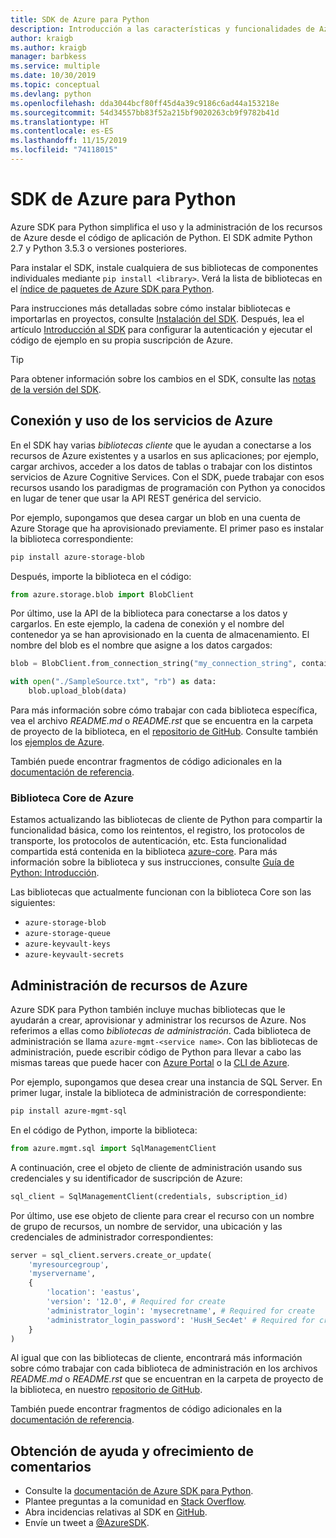 ```yaml
---
title: SDK de Azure para Python
description: Introducción a las características y funcionalidades de Azure SDK para Python, que ayuda a los desarrolladores a ser más productivos en su trabajo con los servicios de Azure.
author: kraigb
ms.author: kraigb
manager: barbkess
ms.service: multiple
ms.date: 10/30/2019
ms.topic: conceptual
ms.devlang: python
ms.openlocfilehash: dda3044bcf80ff45d4a39c9186c6ad44a153218e
ms.sourcegitcommit: 54d34557bb83f52a215bf9020263cb9f9782b41d
ms.translationtype: HT
ms.contentlocale: es-ES
ms.lasthandoff: 11/15/2019
ms.locfileid: "74118015"
---
```

# <a name="azure-sdk-for-python"></a>SDK de Azure para Python

Azure SDK para Python simplifica el uso y la administración de los recursos de Azure desde el código de aplicación de Python. El SDK admite Python 2.7 y Python 3.5.3 o versiones posteriores.

Para instalar el SDK, instale cualquiera de sus bibliotecas de componentes individuales mediante `pip install <library>`. Verá la lista de bibliotecas en el [índice de paquetes de Azure SDK para Python](https://github.com/Azure/azure-sdk-for-python/blob/master/packages.md).

Para instrucciones más detalladas sobre cómo instalar bibliotecas e importarlas en proyectos, consulte [Instalación del SDK](python-sdk-azure-install.md). Después, lea el artículo [Introducción al SDK](python-sdk-azure-get-started.yml) para configurar la autenticación y ejecutar el código de ejemplo en su propia suscripción de Azure.

> [!TIP]
> Para obtener información sobre los cambios en el SDK, consulte las [notas de la versión del SDK](https://azure.github.io/azure-sdk/).

## <a name="connect-and-use-azure-services"></a>Conexión y uso de los servicios de Azure

En el SDK hay varias *bibliotecas cliente* que le ayudan a conectarse a los recursos de Azure existentes y a usarlos en sus aplicaciones; por ejemplo, cargar archivos, acceder a los datos de tablas o trabajar con los distintos servicios de Azure Cognitive Services. Con el SDK, puede trabajar con esos recursos usando los paradigmas de programación con Python ya conocidos en lugar de tener que usar la API REST genérica del servicio.

Por ejemplo, supongamos que desea cargar un blob en una cuenta de Azure Storage que ha aprovisionado previamente. El primer paso es instalar la biblioteca correspondiente:

```bash
pip install azure-storage-blob
```

Después, importe la biblioteca en el código:

```python
from azure.storage.blob import BlobClient
```

Por último, use la API de la biblioteca para conectarse a los datos y cargarlos. En este ejemplo, la cadena de conexión y el nombre del contenedor ya se han aprovisionado en la cuenta de almacenamiento. El nombre del blob es el nombre que asigne a los datos cargados:

```python
blob = BlobClient.from_connection_string("my_connection_string", container="mycontainer", blob="my_blob")

with open("./SampleSource.txt", "rb") as data:
    blob.upload_blob(data)
```

Para más información sobre cómo trabajar con cada biblioteca específica, vea el archivo *README.md* o *README.rst* que se encuentra en la carpeta de proyecto de la biblioteca, en el [repositorio de GitHub](https://github.com/Azure/azure-sdk-for-python/tree/master/sdk). Consulte también los [ejemplos de Azure](https://docs.microsoft.com/samples/browse/?languages=python).

También puede encontrar fragmentos de código adicionales en la [documentación de referencia](/python/api?view=azure-python).

### <a name="the-azure-core-library"></a>Biblioteca Core de Azure

Estamos actualizando las bibliotecas de cliente de Python para compartir la funcionalidad básica, como los reintentos, el registro, los protocolos de transporte, los protocolos de autenticación, etc. Esta funcionalidad compartida está contenida en la biblioteca [azure-core](https://github.com/Azure/azure-sdk-for-python/tree/master/sdk/core/azure-core). Para más información sobre la biblioteca y sus instrucciones, consulte [Guía de Python: Introducción](https://azure.github.io/azure-sdk/python_introduction.html).

Las bibliotecas que actualmente funcionan con la biblioteca Core son las siguientes:

- `azure-storage-blob`
- `azure-storage-queue`
- `azure-keyvault-keys`
- `azure-keyvault-secrets`

## <a name="manage-azure-resources"></a>Administración de recursos de Azure

Azure SDK para Python también incluye muchas bibliotecas que le ayudarán a crear, aprovisionar y administrar los recursos de Azure. Nos referimos a ellas como *bibliotecas de administración*. Cada biblioteca de administración se llama `azure-mgmt-<service name>`. Con las bibliotecas de administración, puede escribir código de Python para llevar a cabo las mismas tareas que puede hacer con [Azure Portal](https://portal.azure.com) o la [CLI de Azure](https://docs.microsoft.com/cli/azure/install-azure-cli).

Por ejemplo, supongamos que desea crear una instancia de SQL Server. En primer lugar, instale la biblioteca de administración de correspondiente:

```bash
pip install azure-mgmt-sql
```

En el código de Python, importe la biblioteca:

```python
from azure.mgmt.sql import SqlManagementClient

```

A continuación, cree el objeto de cliente de administración usando sus credenciales y su identificador de suscripción de Azure:

```python
sql_client = SqlManagementClient(credentials, subscription_id)
```

Por último, use ese objeto de cliente para crear el recurso con un nombre de grupo de recursos, un nombre de servidor, una ubicación y las credenciales de administrador correspondientes:

```python
server = sql_client.servers.create_or_update(
    'myresourcegroup',
    'myservername',
    {
        'location': 'eastus',
        'version': '12.0', # Required for create
        'administrator_login': 'mysecretname', # Required for create
        'administrator_login_password': 'HusH_Sec4et' # Required for create
    }
)
```

Al igual que con las bibliotecas de cliente, encontrará más información sobre cómo trabajar con cada biblioteca de administración en los archivos *README.md* o *README.rst* que se encuentran en la carpeta de proyecto de la biblioteca, en nuestro [repositorio de GitHub](https://github.com/Azure/azure-sdk-for-python/tree/master/sdk).

También puede encontrar fragmentos de código adicionales en la [documentación de referencia](/python/api?view=azure-python). 

## <a name="get-help-and-give-feedback"></a>Obtención de ayuda y ofrecimiento de comentarios

- Consulte la [documentación de Azure SDK para Python](https://aka.ms/python-docs).
- Plantee preguntas a la comunidad en [Stack Overflow](https://stackoverflow.com/questions/tagged/azure-sdk-python).
- Abra incidencias relativas al SDK en [GitHub](https://github.com/Azure/azure-sdk-for-python/issues).
- Envíe un tweet a [@AzureSDK](https://twitter.com/AzureSdk/).
